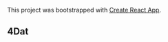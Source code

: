 This project was bootstrapped with [Create React App](https://github.com/facebookincubator/create-react-app).

## 4Dat
